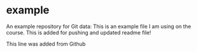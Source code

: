 # example
An example repository for Git data:
This is an example file I am using on the course. This is added for pushing and updated readme file!

This line was added from Github
